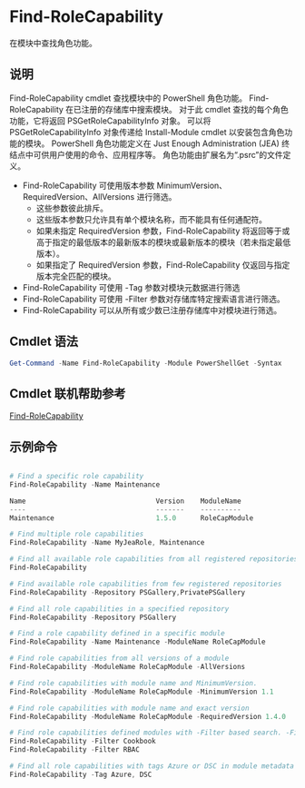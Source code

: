# Find-RoleCapability

在模块中查找角色功能。

## 说明
Find-RoleCapability cmdlet 查找模块中的 PowerShell 角色功能。 Find-RoleCapability 在已注册的存储库中搜索模块。 对于此 cmdlet 查找的每个角色功能，它将返回 PSGetRoleCapabilityInfo 对象。 可以将 PSGetRoleCapabilityInfo 对象传递给 Install-Module cmdlet 以安装包含角色功能的模块。
PowerShell 角色功能定义在 Just Enough Administration (JEA) 终结点中可供用户使用的命令、应用程序等。 角色功能由扩展名为“.psrc”的文件定义。

- Find-RoleCapability 可使用版本参数 MinimumVersion、RequiredVersion、AllVersions 进行筛选。
  - 这些参数彼此排斥。
  - 这些版本参数只允许具有单个模块名称，而不能具有任何通配符。
  - 如果未指定 RequiredVersion 参数，Find-RoleCapability 将返回等于或高于指定的最低版本的最新版本的模块或最新版本的模块（若未指定最低版本）。
  - 如果指定了 RequiredVersion 参数，Find-RoleCapability 仅返回与指定版本完全匹配的模块。
- Find-RoleCapability 可使用 -Tag 参数对模块元数据进行筛选
- Find-RoleCapability 可使用 -Filter 参数对存储库特定搜索语言进行筛选。
- Find-RoleCapability 可以从所有或少数已注册存储库中对模块进行筛选。

## Cmdlet 语法
```powershell
Get-Command -Name Find-RoleCapability -Module PowerShellGet -Syntax
```

## Cmdlet 联机帮助参考

[Find-RoleCapability](http://go.microsoft.com/fwlink/?LinkId=718029)

## 示例命令
```powershell

# Find a specific role capability
Find-RoleCapability -Name Maintenance

Name                                Version    ModuleName                          Repository
----                                -------    ----------                          ----------
Maintenance                         1.5.0      RoleCapModule                       PrivatePSGallery

# Find multiple role capabilities
Find-RoleCapability -Name MyJeaRole, Maintenance

# Find all available role capabilities from all registered repositories
Find-RoleCapability

# Find available role capabilities from few registered repositories
Find-RoleCapability -Repository PSGallery,PrivatePSGallery

# Find all role capabilities in a specified repository
Find-RoleCapability -Repository PSGallery

# Find a role capability defined in a specific module
Find-RoleCapability -Name Maintenance -ModuleName RoleCapModule

# Find role capabilities from all versions of a module
Find-RoleCapability -ModuleName RoleCapModule -AllVersions

# Find role capabilities with module name and MinimumVersion.
Find-RoleCapability -ModuleName RoleCapModule -MinimumVersion 1.1

# Find role capabilities with module name and exact version
Find-RoleCapability -ModuleName RoleCapModule -RequiredVersion 1.4.0

# Find role capabilities defined modules with -Filter based search. -Filter searches in description and module names
Find-RoleCapability -Filter Cookbook
Find-RoleCapability -Filter RBAC

# Find all role capabilities with tags Azure or DSC in module metadata
Find-RoleCapability -Tag Azure, DSC

```

<!--HONumber=Aug16_HO3-->


